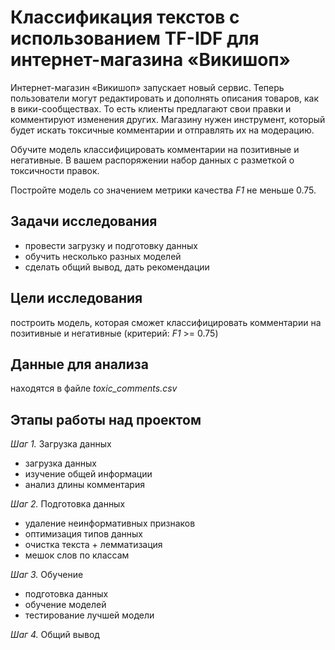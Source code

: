 # Классификация текстов с использованием TF-IDF для интернет-магазина «Викишоп»

Интернет-магазин «Викишоп» запускает новый сервис. Теперь пользователи могут редактировать и дополнять описания товаров, как в вики-сообществах. То есть клиенты предлагают свои правки и комментируют изменения других. Магазину нужен инструмент, который будет искать токсичные комментарии и отправлять их на модерацию. 

Обучите модель классифицировать комментарии на позитивные и негативные. В вашем распоряжении набор данных с разметкой о токсичности правок.

Постройте модель со значением метрики качества *F1* не меньше 0.75.

## Задачи исследования
* провести загрузку и подготовку данных
* обучить несколько разных моделей
* сделать общий вывод, дать рекомендации

## Цели исследования
построить модель, которая сможет классифицировать комментарии на позитивные и негативные (критерий: *F1* >= 0.75)

## Данные для анализа
находятся в файле *toxic_comments.csv*

## Этапы работы над проектом

*Шаг 1.* Загрузка данных

* загрузка данных
* изучение общей информации
* анализ длины комментария

*Шаг 2.* Подготовка данных

* удаление неинформативных признаков
* оптимизация типов данных
* очистка текста + лемматизация
* мешок слов по классам

*Шаг 3.* Обучение

* подготовка данных
* обучение моделей
* тестирование лучшей модели

*Шаг 4.* Общий вывод  
